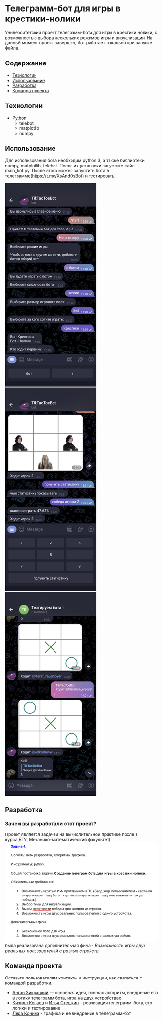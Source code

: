 # Телеграмм-бот для игры в крестики-нолики
Университетский проект телеграмм-бота для игры в крестики нолики, с возможностью выбора нескольких режимов игры и визуализации. На данный момент проект завершен, бот работает локально при запуске файла.

## Содержание
- [Технологии](#технологии)
- [Использование](#использование)
- [Разработка](#разработка)
- [Команда проекта](#команда-проекта)

## Технологии
- Python
  - telebot
  - matplotlib
  - numpy

## Использование
Для использования бота необходим python 3, a также библиотеки numpy, matplotlib, telebot. После их установки запустите файл main_bot.py. После этого можно запустить бота в телеграмме(https://t.me/XsAndOsBot) и тестировать.

[//]: # (![Screenshot_20230806-152041.png]&#40;readme_files%2FScreenshot_20230806-152041.png&#41; )

[//]: # (![Screenshot_20230806-152119.png]&#40;readme_files%2FScreenshot_20230806-152119.png&#41;)

[//]: # (![Screenshot_20230806-152836.png]&#40;readme_files%2FScreenshot_20230806-152836.png&#41;)
<p float="left">
  <img src="readme_files/Screenshot_20230806-152041.png" width="300" />
  <img src="readme_files/Screenshot_20230806-152119.png" width="300" /> 
  <img src="readme_files/Screenshot_20230806-152836.png" width="300" />
</p>

## Разработка

### Зачем вы разработали этот проект?
Проект является задачей на вычислительной практике после 1 курса(БГУ, Механико-математический факультет)
![img.png](readme_files/img.png) 
была реализована дополнительная фича - _Возможность игры двух реальных пользователей с разных стройств_

## Команда проекта
Оставьте пользователям контакты и инструкции, как связаться с командой разработки.

- [Антон Зикрацкий](https://t.me/literature_enjoyer) — основная идея, minmax алгоритм, внедрение его в логику телеграмм бота, игра на двух устройствах
- [Кирилл Конаев](https://t.me/volkodaww) и [Илья Стешкин](https://t.me/steesh) - реализация телеграмм-бота, его логики и тестирование
- [Лера Кочина](https://t.me/lerakoh) - графика и ее внедрение в телеграмм-бот

